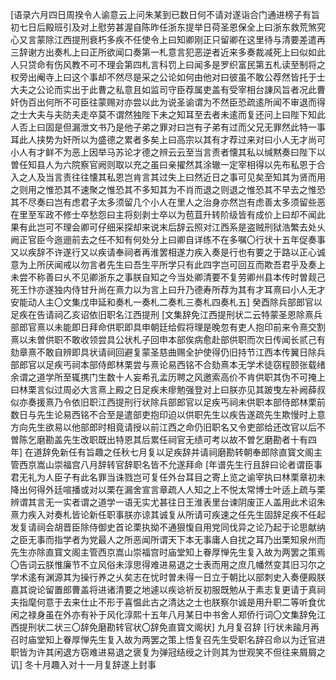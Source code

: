 <!-- { "loadSidebar": true } -->
[语录六月四日周揆令人谕意云上问朱某到已数日何不请对遂诣合门通进榜子有旨初七日后殿班引及对上慰劳甚渥自陈昨任浙东提举日荷圣恩保全上曰浙东救荒煞究心又言蒙除江西提刑衰朽多疾不任使令上曰知卿刚正只留卿在这里待与清要差遣再三辞谢方出奏札上曰正所欲闻口奏第一札意言犯恶逆者近来多奏裁减死上曰似如此人只贷命有伤风教不可不理会第四札言科罚上曰闻多是罗织富民第五札读至制将之权旁出阉寺上曰这个事却不然尽是采之公论如何由他对曰彼虽不敢公荐然皆托于士大夫之公论而实出于此曹之私意且如监司守臣荐属吏盖有受宰相台諌风旨者况此曹奸伪百出何所不可臣往蒙赐对亦尝以此为说圣谕谓为不然臣恐疏逺所闻不审退而得之士大夫与夫防夫走卒莫不谓然独陛下未之知耳至去者未逺而复还问上曰陛下知此人否上曰固是但漏泄文书乃是他子弟之罪对曰岂有子弟有过而父兄无罪然此特一事耳此人挟势为奸所以为盛德之累者多矣上曰高宗以其有才荐过来对曰小人无才尚可小人有才鲜不为恶上因举马苏论才德之辨云云至当言责者懐其私以缄黙奏曰陛下以曽任知县人为六院察官阙则取以充之虽曰亲擢然其涂辙一定宰相得以先布私恩于合入之人及当言责往往懐其私恩岂肯言其过失上曰然近日之事可见矣至知其为贤而用之则用之惟恐其不速聚之惟恐其不多知其为不肖而退之则退之惟恐其不早去之惟恐其不尽奏曰岂有虑君子太多须留几个小人在里人之治身亦然岂有虑善太多须留些恶在里至军政不修士卒愁怨曰主将刻剥士卒以为苞苴升转阶级皆有成价上曰却不闻此果有此岂可不理会卿可仔细采探却来说末后辞云照对江西系是盗贼刑狱浩繁去处乆阙正官臣今迤逦前去之任不知有何处分上曰卿自详练不在多嘱〇行状十五年促奏事又以疾辞不许遂行又以疾请奉祠者再淮罢相遂力疾入奏是行也有要之于路以正心诚意为上所厌闻戒以勿言者先生曰吾生平所学只有此四字岂可回互而欺吾君乎及奏上未尝不称善曰乆不见卿浙东之事朕自知之今当处卿清要不复劳卿州县本传时曽觌己死王忭亦遂独内侍甘升尚在熹力以为言上曰升乃德寿所荐为其有才耳熹曰小人无才安能动人主〇文集戊申延和奏札一奏札二奏札三奏札四奏札五]
癸酉除兵部郎官以足疾在告请祠乙亥诏依旧职名江西提刑
[文集辞免江西提刑状二云特蒙圣恩除熹兵部郎官熹以未能即日拜命供职即具申朝廷给假将理是晚忽有吏人抱印前来令熹交割熹以未曽供职不敢收领尝具公状札子回申本部俟病愈赴部供职而次日传闻长贰己有劾章熹不敢自辨即具状请祠回避复蒙圣慈曲赐全护使得仍旧持节江西本传翼日除兵部郎官以足疾丐祠本部侍郎林栗尝与熹论易西铭不合劾熹本无学术徒窃程颐张载绪余谓之道学所至辄携门生数十人妄希孔孟历聘之风邀索高价不肯供职其伪不可掩上曰林栗言似过周必大言熹上殿之日足疾未瘳勉强登对上曰朕亦见其跛曳左补阙薛叔似亦奏援熹乃令依旧职江西提刑行状除兵部郎官以足疾丐祠未供职本部侍郎林栗前数日与先生论易西铭不合至是遣部吏抱印迫以供职先生以疾告遂疏先生欺慢时上意方向先生欲易以他部郎时相竟请授以前江西之命仍旧职名又令吏部给还改官以后不曽陈乞磨勘盖先生改职既出特恩其后累任祠官无绩可考以故不曽乞磨勘者十有四年]
在道辞免新任有旨趣之任秋七月复以足疾辞并请祠磨勘转朝奉郎除直寳文阁主管西京嵩山崇福宫八月辞转官辞职名皆不允遂拜命
[年谱先生行且辞曰论者谓臣事君无礼为人臣子有此名罪当诛戮岂可复任外台耳目之寄上览之谕宰执曰林栗章初未降出何得外廷喧播或对以栗在漏舍宣言章疏人人知之上不悦太常博士叶适上疏与栗辨谓其言无一实者谓之道学一语无实尤甚往日王淮表里台谏阴废正人盖用此术诏朱熹力疾入对奏札皆论新任职事朕亦谅其诚复从所请可疾速之任先生固辞足疾不任起发复请祠会胡晋臣除侍御史首论栗执拗不通狠愎自用党同伐异之论乃起于论思献纳之臣无事而指学者为党最人之所恶闻所谓天下本无事庸人自扰之耳乃出栗知泉州而先生亦除直寳文阁主管西京嵩山崇福宫时庙堂知上眷厚惮先生复入故为两罢之策焉〇告词云朕惟廉节不立风俗未淳思得难进易退之士表而用之庶几幡然变其旧习尔之学术逺有渊源其为操行养之乆矣志在忧时曽未得一日立于朝比以部刺史入奏便殿朕嘉其谠论留置郎曹盖将进诸清要之地遽以疾谂祈反初服既勉从于素志复更请于真祠夫指麾何意于去来仕止不形于喜愠此古之清达之士也朕察尔诚是用升职二等听食优闲之禄身虽在外亦有补于风化淳熙十五年八月某日中书舍人郑侨行词〇文集辞免江西提刑状二状三〇辞免磨勘转官状〇辞免直寳文阁状]
九月复召辞
[行状未踰月再召时庙堂知上眷厚惮先生复入故为两罢之策上悟复召先生受职名辞召命以为迁官进职皆为许其闲退方窃难进易退之褒复为弹冠结绶之计则其为世观笑不但往来屑屑之讥]
冬十月趣入对十一月复辞遂上封事
